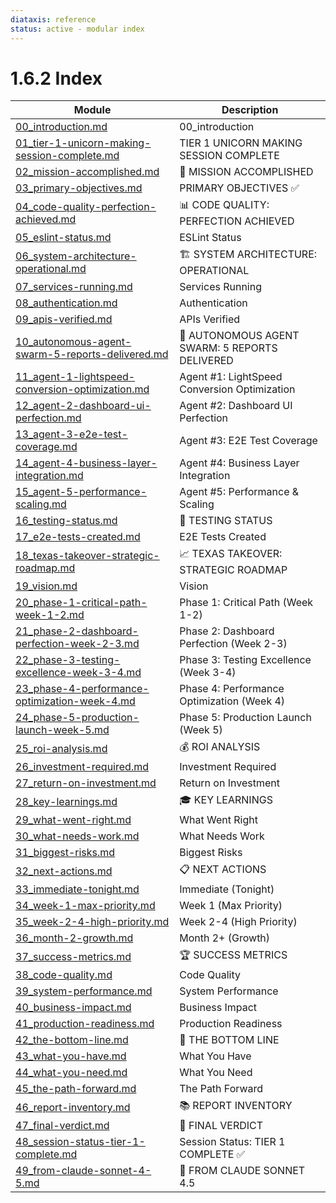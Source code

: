 ```yaml
---
diataxis: reference
status: active - modular index
---
```


# 1.6.2 Index

| Module | Description |
|--------|-------------|
| [00_introduction.md](00_introduction.md) | 00_introduction |
| [01_tier-1-unicorn-making-session-complete.md](01_tier-1-unicorn-making-session-complete.md) | TIER 1 UNICORN MAKING SESSION COMPLETE |
| [02_mission-accomplished.md](02_mission-accomplished.md) | 🎯 MISSION ACCOMPLISHED |
| [03_primary-objectives.md](03_primary-objectives.md) | PRIMARY OBJECTIVES ✅ |
| [04_code-quality-perfection-achieved.md](04_code-quality-perfection-achieved.md) | 📊 CODE QUALITY: PERFECTION ACHIEVED |
| [05_eslint-status.md](05_eslint-status.md) | ESLint Status |
| [06_system-architecture-operational.md](06_system-architecture-operational.md) | 🏗️ SYSTEM ARCHITECTURE: OPERATIONAL |
| [07_services-running.md](07_services-running.md) | Services Running |
| [08_authentication.md](08_authentication.md) | Authentication |
| [09_apis-verified.md](09_apis-verified.md) | APIs Verified |
| [10_autonomous-agent-swarm-5-reports-delivered.md](10_autonomous-agent-swarm-5-reports-delivered.md) | 🤖 AUTONOMOUS AGENT SWARM: 5 REPORTS DELIVERED |
| [11_agent-1-lightspeed-conversion-optimization.md](11_agent-1-lightspeed-conversion-optimization.md) | Agent #1: LightSpeed Conversion Optimization |
| [12_agent-2-dashboard-ui-perfection.md](12_agent-2-dashboard-ui-perfection.md) | Agent #2: Dashboard UI Perfection |
| [13_agent-3-e2e-test-coverage.md](13_agent-3-e2e-test-coverage.md) | Agent #3: E2E Test Coverage |
| [14_agent-4-business-layer-integration.md](14_agent-4-business-layer-integration.md) | Agent #4: Business Layer Integration |
| [15_agent-5-performance-scaling.md](15_agent-5-performance-scaling.md) | Agent #5: Performance & Scaling |
| [16_testing-status.md](16_testing-status.md) | 🧪 TESTING STATUS |
| [17_e2e-tests-created.md](17_e2e-tests-created.md) | E2E Tests Created |
| [18_texas-takeover-strategic-roadmap.md](18_texas-takeover-strategic-roadmap.md) | 📈 TEXAS TAKEOVER: STRATEGIC ROADMAP |
| [19_vision.md](19_vision.md) | Vision |
| [20_phase-1-critical-path-week-1-2.md](20_phase-1-critical-path-week-1-2.md) | Phase 1: Critical Path (Week 1-2) |
| [21_phase-2-dashboard-perfection-week-2-3.md](21_phase-2-dashboard-perfection-week-2-3.md) | Phase 2: Dashboard Perfection (Week 2-3) |
| [22_phase-3-testing-excellence-week-3-4.md](22_phase-3-testing-excellence-week-3-4.md) | Phase 3: Testing Excellence (Week 3-4) |
| [23_phase-4-performance-optimization-week-4.md](23_phase-4-performance-optimization-week-4.md) | Phase 4: Performance Optimization (Week 4) |
| [24_phase-5-production-launch-week-5.md](24_phase-5-production-launch-week-5.md) | Phase 5: Production Launch (Week 5) |
| [25_roi-analysis.md](25_roi-analysis.md) | 💰 ROI ANALYSIS |
| [26_investment-required.md](26_investment-required.md) | Investment Required |
| [27_return-on-investment.md](27_return-on-investment.md) | Return on Investment |
| [28_key-learnings.md](28_key-learnings.md) | 🎓 KEY LEARNINGS |
| [29_what-went-right.md](29_what-went-right.md) | What Went Right |
| [30_what-needs-work.md](30_what-needs-work.md) | What Needs Work |
| [31_biggest-risks.md](31_biggest-risks.md) | Biggest Risks |
| [32_next-actions.md](32_next-actions.md) | 📋 NEXT ACTIONS |
| [33_immediate-tonight.md](33_immediate-tonight.md) | Immediate (Tonight) |
| [34_week-1-max-priority.md](34_week-1-max-priority.md) | Week 1 (Max Priority) |
| [35_week-2-4-high-priority.md](35_week-2-4-high-priority.md) | Week 2-4 (High Priority) |
| [36_month-2-growth.md](36_month-2-growth.md) | Month 2+ (Growth) |
| [37_success-metrics.md](37_success-metrics.md) | 🏆 SUCCESS METRICS |
| [38_code-quality.md](38_code-quality.md) | Code Quality |
| [39_system-performance.md](39_system-performance.md) | System Performance |
| [40_business-impact.md](40_business-impact.md) | Business Impact |
| [41_production-readiness.md](41_production-readiness.md) | Production Readiness |
| [42_the-bottom-line.md](42_the-bottom-line.md) | 🚀 THE BOTTOM LINE |
| [43_what-you-have.md](43_what-you-have.md) | What You Have |
| [44_what-you-need.md](44_what-you-need.md) | What You Need |
| [45_the-path-forward.md](45_the-path-forward.md) | The Path Forward |
| [46_report-inventory.md](46_report-inventory.md) | 📚 REPORT INVENTORY |
| [47_final-verdict.md](47_final-verdict.md) | 🎯 FINAL VERDICT |
| [48_session-status-tier-1-complete.md](48_session-status-tier-1-complete.md) | Session Status: TIER 1 COMPLETE ✅ |
| [49_from-claude-sonnet-4-5.md](49_from-claude-sonnet-4-5.md) | 💬 FROM CLAUDE SONNET 4.5 |
